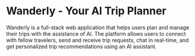 # Wanderly - Your AI Trip Planner
Wanderly is a full-stack web application that helps users plan and manage their trips with the assistance of AI. The platform allows users to connect with fellow travelers, send and receive trip requests, chat in real-time, and get personalized trip recommendations using an AI assistant.
